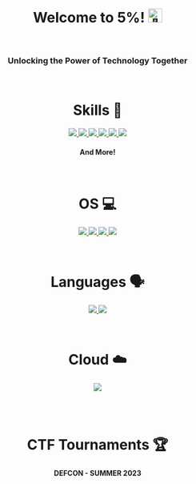 <h1 align="center">Welcome to 5%! <img src="https://github.com/wervlad/wervlad/assets/24524555/766d336d-b87d-44ba-807c-c51de2bc6b4d" width="28px" alt="👋"></h1>

<br>

<h3 align="center">Unlocking the Power of Technology Together</h3>

<br>

<h1 align="center">Skills 🚀</h1>

<a href="https://github.com/5Percent5">
<p align="center"><img src="https://img.shields.io/badge/Pentesting-white?style=for-the-badge&logo=keepassxc&logoColor=gold&labelColor=black&color=black" /> <img src="https://img.shields.io/badge/Networking-white?style=for-the-badge&logo=wikiquote&logoColor=blue&labelColor=black&color=black" /> <img src="https://img.shields.io/badge/Binary_Exploitation-white?style=for-the-badge&logo=circuitverse&logoColor=rgb(157%252C%2520255%252C%2520179)&labelColor=black&color=black"/> <img src="https://img.shields.io/badge/Reverse_Engineering-white?style=for-the-badge&logo=fontawesome&logoColor=red&labelColor=black&color=black" /> <img src="https://img.shields.io/badge/Cryptography-white?style=for-the-badge&logo=letsencrypt&logoColor=pink&labelColor=black&color=black" /> <img src="https://img.shields.io/badge/Forensic_Analysis-white?style=for-the-badge&logo=opentelemetry&logoColor=teal&labelColor=black&color=black" /></p>
</a>

<h4 align="center">And More!</h4>

<br>

<h1 align="center">OS 💻</h1>

<a href="https://github.com/5Percent5">
<p align="center"><img src="https://img.shields.io/badge/Kali_Linux-557C94?style=for-the-badge&logo=kali-linux&logoColor=white" /> <img src="https://img.shields.io/badge/Linux-FCC624?style=for-the-badge&logo=linux&logoColor=black" /> <img src="https://img.shields.io/badge/Ubuntu-E95420?style=for-the-badge&logo=ubuntu&logoColor=white" /> <img src="https://img.shields.io/badge/Windows-0078D6?style=for-the-badge&logo=windows&logoColor=white" /></p>
</a>

<br>

<h1 align="center">Languages 🗣️</h1>

<a href="https://github.com/5Percent5">
<p align="center"><img src="https://img.shields.io/badge/Python-14354C?style=for-the-badge&logo=python&logoColor=white" /> <img src="https://img.shields.io/badge/Markdown-000000?style=for-the-badge&logo=markdown&logoColor=white" /></p>
</a>

<br>

<h1 align="center">Cloud ☁️</h1>

<a href="https://github.com/5Percent5">
<p align="center"><img src="https://img.shields.io/badge/Amazon_AWS-FF9900?style=for-the-badge&logo=amazonaws&logoColor=whi" /></p>
</a>

<br>
<br>

<h1 align="center">CTF Tournaments 🏆</h1>
<h4 align="center">DEFCON - SUMMER 2023</h4>
